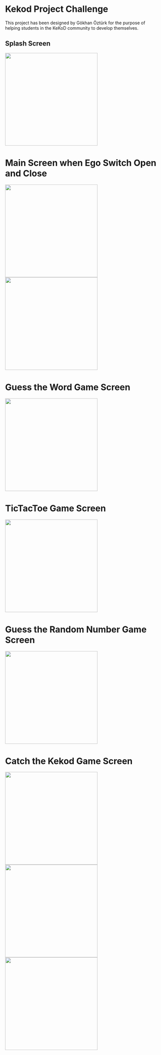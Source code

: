 # Kekod Project Challenge
This project has been designed by Gökhan Öztürk for the purpose of helping students in the KeKoD community to develop themselves.

## Splash Screen
<img src="https://github.com/user-attachments/assets/959ef02a-9ac4-4b53-848d-e0ff801b2c42" width="300">

# Main Screen when Ego Switch Open and Close
<img src="https://github.com/user-attachments/assets/6bf6647f-ab7e-4037-991f-5cf942c4206a" width="300"> <img src="https://github.com/user-attachments/assets/43edf8b7-2c9e-42bb-b893-634ce96473a2" width="300">

# Guess the Word Game Screen
<img src="https://github.com/user-attachments/assets/290f0454-34d6-4588-82b4-32dbd089d20f" width="300">

# TicTacToe Game Screen
<img src="https://github.com/user-attachments/assets/1accc36c-0ed3-48e6-9c8d-be929a169415" width="300">

# Guess the Random Number Game Screen
<img src="https://github.com/user-attachments/assets/0f9e131d-6d1e-4cf5-b81c-5fe619023332" width="300">

# Catch the Kekod Game Screen
<img src="https://github.com/user-attachments/assets/c41b89d5-3de6-4fa4-816b-c8ee8cde50b2" width="300"> <img src="https://github.com/user-attachments/assets/ca5fa17b-6697-4141-8312-5b4bf740a04c" width="300"> <img src="https://github.com/user-attachments/assets/9d94f3ba-eeed-44ab-84bb-3da3e09be70b" width="300">
